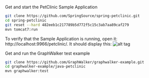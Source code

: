 Get and start the PetClinic Sample Application
```bash
git clone https://github.com/SpringSource/spring-petclinic.git
cd spring-petclinic
git reset --hard 482eeb1c217789b5d772f5c15c3ab7aa89caf279
mvn tomcat7:run
```

To verify that the Sample Application is running, open it: http://localhost:9966/petclinic/. It should display this: 
![alt tag](http://graphwalker.github.io/images/spring-pet-clinic.png)

Get and run the GraphWalker test example
```bash
git clone https://github.com/GraphWalker/graphwalker-example.git
cd graphwalker-example/java-petclinic
mvn graphwalker:test
```
